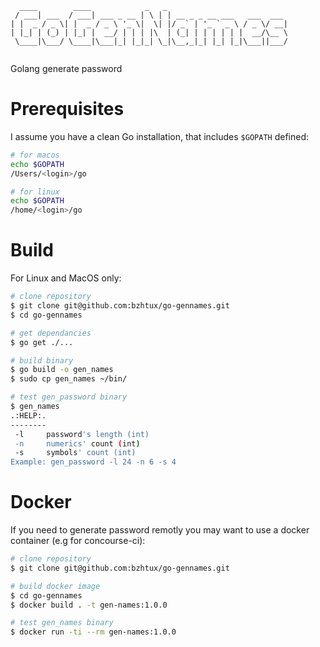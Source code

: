 ```
  ____        ____            _   _
 / ___| ___  / ___| ___ _ __ | \ | | __ _ _ __ ___   ___  ___
| |  _ / _ \| |  _ / _ \ '_ \|  \| |/ _` | '_ ` _ \ / _ \/ __|
| |_| | (_) | |_| |  __/ | | | |\  | (_| | | | | | |  __/\__ \
 \____|\___/ \____|\___|_| |_|_| \_|\__,_|_| |_| |_|\___||___/
                                                                         
```

Golang generate password

# Prerequisites

I assume you have a clean Go installation, that includes `$GOPATH` defined:

```bash
# for macos
echo $GOPATH
/Users/<login>/go

# for linux
echo $GOPATH
/home/<login>/go
```

# Build

For Linux and MacOS only:

```bash
# clone repository
$ git clone git@github.com:bzhtux/go-gennames.git
$ cd go-gennames

# get dependancies
$ go get ./...

# build binary
$ go build -o gen_names
$ sudo cp gen_names ~/bin/

# test gen_password binary
$ gen_names
.:HELP:.
--------
 -l		password's length (int)
 -n		numerics' count (int)
 -s		symbols' count (int)
Example: gen_password -l 24 -n 6 -s 4
```

# Docker

If you need to generate password remotly you may want to use a docker container (e.g for concourse-ci):

```bash
# clone repository
$ git clone git@github.com:bzhtux/go-gennames.git

# build docker image
$ cd go-gennames
$ docker build . -t gen-names:1.0.0

# test gen_names binary
$ docker run -ti --rm gen-names:1.0.0
```

